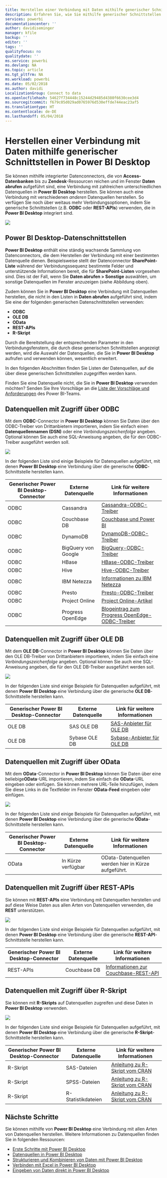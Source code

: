 ```yaml
---
title: Herstellen einer Verbindung mit Daten mithilfe generischer Schnittstellen in Power BI Desktop
description: Erfahren Sie, wie Sie mithilfe generischer Schnittstellen in Power BI Desktop eine Verbindung mit unterschiedlichen Datenquellen herstellen.
services: powerbi
documentationcenter: ''
author: davidiseminger
manager: kfile
backup: ''
editor: ''
tags: ''
qualityfocus: no
qualitydate: ''
ms.service: powerbi
ms.devlang: NA
ms.topic: article
ms.tgt_pltfrm: NA
ms.workload: powerbi
ms.date: 05/02/2018
ms.author: davidi
LocalizationGroup: Connect to data
ms.openlocfilehash: 54627f734448c15244d29485d4380f6630cee3d4
ms.sourcegitcommit: f679c05d029ad0765976d530effde744eac23af5
ms.translationtype: HT
ms.contentlocale: de-DE
ms.lasthandoff: 05/04/2018
---
```

# <a name="connect-to-data-using-generic-interfaces-in-power-bi-desktop"></a>Herstellen einer Verbindung mit Daten mithilfe generischer Schnittstellen in Power BI Desktop
Sie können mithilfe integrierter Datenconnectors, die von **Access-Datenbanken** bis zu **Zendesk**-Ressourcen reichen und im Fenster **Daten abrufen** aufgeführt sind, eine Verbindung mit zahlreichen unterschiedlichen Datenquellen in **Power BI Desktop** herstellen. Sie können auch eine Verbindung mit verschiedenen *anderen* Datenquellen herstellen. So verfügen Sie noch über weitaus mehr Verbindungsoptionen, indem Sie generische Schnittstellen (z.B. **ODBC** oder **REST-APIs**) verwenden, die in **Power BI Desktop** integriert sind.

![](media/desktop-connect-using-generic-interfaces/generic-data-interfaces_1.png)

## <a name="power-bi-desktop-data-interfaces"></a>Power BI Desktop-Datenschnittstellen
**Power BI Desktop** enthält eine ständig wachsende Sammlung von Datenconnectors, die dem Herstellen der Verbindung mit einer bestimmten Datenquelle dienen. Beispielsweise stellt der Datenconnector **SharePoint-Liste** während der Verbindungssequenz bestimmte Felder und unterstützende Informationen bereit, die für **SharePoint-Listen** vorgesehen sind. Dies ist der Fall, wenn Sie **Daten abrufen > Sonstige** auswählen, um sonstige Datenquellen im Fenster anzuzeigen (siehe Abbildung oben).

Zudem können Sie in **Power BI Desktop** eine Verbindung mit Datenquellen herstellen, die nicht in den Listen in **Daten abrufen** aufgeführt sind, indem Sie eine der folgenden generischen Datenschnittstellen verwenden:

* **ODBC**
* **OLE DB**
* **OData**
* **REST-APIs**
* **R-Skript**

Durch die Bereitstellung der entsprechenden Parameter in den Verbindungsfenstern, die durch diese generischen Schnittstellen angezeigt werden, wird die Auswahl der Datenquellen, die Sie in **Power BI Desktop** aufrufen und verwenden können, wesentlich erweitert.

In den folgenden Abschnitten finden Sie Listen der Datenquellen, auf die über diese generischen Schnittstellen zugegriffen werden kann.

Finden Sie eine Datenquelle nicht, die Sie in **Power BI Desktop** verwenden möchten? Senden Sie Ihre Vorschläge an die [Liste der Vorschläge und Anforderungen](https://ideas.powerbi.com/) des Power BI-Teams.

## <a name="data-sources-accessible-through-odbc"></a>Datenquellen mit Zugriff über ODBC
Mit dem **ODBC**-Connector in **Power BI Desktop** können Sie Daten über den ODBC-Treiber von Drittanbietern importieren, indem Sie einfach einen **Datenquellennamen (DSN)** oder eine *Verbindungszeichenfolge* angeben. Optional können Sie auch eine SQL-Anweisung angeben, die für den ODBC-Treiber ausgeführt werden soll.

![](media/desktop-connect-using-generic-interfaces/generic-data-interfaces_2.png)

In der folgenden Liste sind einige Beispiele für Datenquellen aufgeführt, mit denen **Power BI Desktop** eine Verbindung über die generische **ODBC**-Schnittstelle herstellen kann.

| Generischer Power BI Desktop-Connector | Externe Datenquelle | Link für weitere Informationen |
| --- | --- | --- |
| ODBC |Cassandra |[Cassandra-ODBC-Treiber](http://www.simba.com/drivers/cassandra-odbc-jdbc/) |
| ODBC |Couchbase DB |[Couchbase und Power BI](https://powerbi.microsoft.com/en-us/blog/visualizing-data-from-couchbase-server-v4-using-power-bi/) |
| ODBC |DynamoDB |[DynamoDB-ODBC-Treiber](http://www.simba.com/drivers/dynamodb-odbc-jdbc/) |
| ODBC |BigQuery von Google |[BigQuery-ODBC-Treiber](http://www.simba.com/drivers/bigquery-odbc-jdbc/) |
| ODBC |HBase |[HBase-ODBC-Treiber](http://www.simba.com/drivers/hbase-odbc-jdbc/) |
| ODBC |Hive |[Hive-ODBC-Treiber](http://www.simba.com/drivers/hive-odbc-jdbc/) |
| ODBC |IBM Netezza |[Informationen zu IBM Netezza](https://www.ibm.com/support/knowledgecenter/SSULQD_7.2.1/com.ibm.nz.datacon.doc/c_datacon_plg_overview.html) |
| ODBC |Presto |[Presto-ODBC-Treiber](http://www.simba.com/drivers/presto-odbc-jdbc/) |
| ODBC |Project Online |[Project Online-Artikel](desktop-project-online-connect-to-data.md) |
| ODBC |Progress OpenEdge |[Blogeintrag zum Progress OpenEdge-ODBC-Treiber](https://na01.safelinks.protection.outlook.com/?url=https%3A%2F%2Fwww.progress.com%2Fblogs%2Fconnect-microsoft-power-bi-to-openedge-via-odbc-driver&data=02%7C01%7CMatt.Masson%40microsoft.com%7C5e63742e6c454308b58a08d4034b5923%7C72f988bf86f141af91ab2d7cd011db47%7C1%7C0%7C636137069555329811&sdata=gSu2Rq3vZ0uBVOgjaXxd8Y3uBf%2B8DidX6PG33jwAduY%3D&reserved=0) |

## <a name="data-sources-accessible-through-ole-db"></a>Datenquellen mit Zugriff über OLE DB
Mit dem **OLE DB**-Connector in **Power BI Desktop** können Sie Daten über den OLE DB-Treiber von Drittanbietern importieren, indem Sie einfach eine *Verbindungszeichenfolge* angeben. Optional können Sie auch eine SQL-Anweisung angeben, die für den OLE DB-Treiber ausgeführt werden soll.

![](media/desktop-connect-using-generic-interfaces/generic-data-interfaces_3.png)

In der folgenden Liste sind einige Beispiele für Datenquellen aufgeführt, mit denen **Power BI Desktop** eine Verbindung über die generische **OLE DB**-Schnittstelle herstellen kann.

| Generischer Power BI Desktop-Connector | Externe Datenquelle | Link für weitere Informationen |
| --- | --- | --- |
| OLE DB |SAS OLE DB |[SAS-Anbieter für OLE DB](https://support.sas.com/downloads/package.htm?pid=648) |
| OLE DB |Sybase OLE DB |[Sybase-Anbieter für OLE DB](http://infocenter.sybase.com/help/index.jsp?topic=/com.sybase.infocenter.dc35888.1550/doc/html/jon1256941734395.html) |

## <a name="data-sources-accessible-through-odata"></a>Datenquellen mit Zugriff über OData
Mit dem **OData**-Connector in **Power BI Desktop** können Sie Daten über eine beliebige**OData**-URL importieren, indem Sie einfach die **OData**-URL eingeben oder einfügen. Sie können mehrere URL-Teile hinzufügen, indem Sie diese Links in die Textfelder im Fenster **OData-Feed** eingeben oder einfügen.

![](media/desktop-connect-using-generic-interfaces/generic-data-interfaces_4.png)

In der folgenden Liste sind einige Beispiele für Datenquellen aufgeführt, mit denen **Power BI Desktop** eine Verbindung über die generische **OData**-Schnittstelle herstellen kann.

| Generischer Power BI Desktop-Connector | Externe Datenquelle | Link für weitere Informationen |
| --- | --- | --- |
| OData |In Kürze verfügbar |OData-Datenquellen werden hier in Kürze aufgeführt. |

## <a name="data-sources-accessible-through-rest-apis"></a>Datenquellen mit Zugriff über REST-APIs
Sie können mit **REST-APIs** eine Verbindung mit Datenquellen herstellen und auf diese Weise Daten aus allen Arten von Datenquellen verwenden, die **REST** unterstützen.

![](media/desktop-connect-using-generic-interfaces/generic-data-interfaces_5.png)

In der folgenden Liste sind einige Beispiele für Datenquellen aufgeführt, mit denen **Power BI Desktop** eine Verbindung über die generische **REST-API**-Schnittstelle herstellen kann.

| Generischer Power BI Desktop-Connector | Externe Datenquelle | Link für weitere Informationen |
| --- | --- | --- |
| REST-APIs |Couchbase DB |[Informationen zur Couchbase-REST-API](https://powerbi.microsoft.com/en-us/blog/visualizing-data-from-couchbase-server-v4-using-power-bi/) |

## <a name="data-sources-accessible-through-r-script"></a>Datenquellen mit Zugriff über R-Skript
Sie können mit **R-Skripts** auf Datenquellen zugreifen und diese Daten in **Power BI Desktop** verwenden.

![](media/desktop-connect-using-generic-interfaces/r-scripts-2.png)

In der folgenden Liste sind einige Beispiele für Datenquellen aufgeführt, mit denen **Power BI Desktop** eine Verbindung über die generische **R-Skript**-Schnittstelle herstellen kann.

| Generischer Power BI Desktop-Connector | Externe Datenquelle | Link für weitere Informationen |
| --- | --- | --- |
| R-Skript |SAS-Dateien |[Anleitung zu R-Skript vom CRAN](https://cran.r-project.org/doc/manuals/R-data.html) |
| R-Skript |SPSS-Dateien |[Anleitung zu R-Skript vom CRAN](https://cran.r-project.org/doc/manuals/R-data.html) |
| R-Skript |R-Statistikdateien |[Anleitung zu R-Skript vom CRAN](https://cran.r-project.org/doc/manuals/R-data.html) |

## <a name="next-steps"></a>Nächste Schritte
Sie können mithilfe von **Power BI Desktop** eine Verbindung mit allen Arten von Datenquellen herstellen. Weitere Informationen zu Datenquellen finden Sie in folgenden Ressourcen:

* [Erste Schritte mit Power BI Desktop](desktop-getting-started.md)
* [Datenquellen in Power BI Desktop](desktop-data-sources.md)
* [Strukturieren und Kombinieren von Daten mit Power BI Desktop](desktop-shape-and-combine-data.md)
* [Verbinden mit Excel in Power BI Desktop](desktop-connect-excel.md)   
* [Eingeben von Daten direkt in Power BI Desktop](desktop-enter-data-directly-into-desktop.md)   

